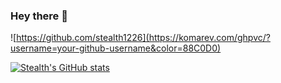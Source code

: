 ### Hey there 👋


![https://github.com/stealth1226](https://komarev.com/ghpvc/?username=your-github-username&color=88C0D0)

[![Stealth's GitHub stats](https://github-readme-stats.vercel.app/api?username=Stealth1226&count_private=true&show_icons=true&theme=nord)](https://github.com/Stealth1226)

